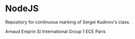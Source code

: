 # NodeJS
Repository for continuous marking of Sergei Kudinov's class.

Arnaud Emprin
SI International Group 1
ECE Paris
